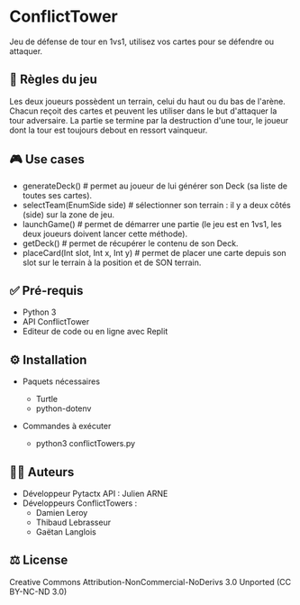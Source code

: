 # ConflictTower
Jeu de défense de tour en 1vs1, utilisez vos cartes pour se défendre ou attaquer.

## 🎲 Règles du jeu 
Les deux joueurs possèdent un terrain, celui du haut ou du bas de l'arène. Chacun reçoit des cartes et peuvent les utiliser dans le but d'attaquer la tour adversaire. La partie se termine par la destruction d'une tour, le joueur dont la tour est toujours debout en ressort vainqueur.

## 🎮 Use cases
- generateDeck() # permet au joueur de lui générer son Deck (sa liste de toutes ses cartes).
- selectTeam(EnumSide side) # sélectionner son terrain : il y a deux côtés (side) sur la zone de jeu.
- launchGame() # permet de démarrer une partie (le jeu est en 1vs1, les deux joueurs doivent lancer cette méthode).
- getDeck() # permet de récupérer le contenu de son Deck.
- placeCard(Int slot, Int x, Int y) # permet de placer une carte depuis son slot <slot> sur le terrain à la position <x> et <y> de SON terrain.

## ✅ Pré-requis
- Python 3
- API ConflictTower
- Editeur de code ou en ligne avec Replit

## ⚙️ Installation 
- Paquets nécessaires
  - Turtle
  - python-dotenv

- Commandes à exécuter
  - python3 conflictTowers.py

## 🧑‍💻 Auteurs
- Développeur Pytactx API : Julien ARNE
- Développeurs ConflictTowers :
  - Damien Leroy
  - Thibaud Lebrasseur
  - Gaëtan Langlois

## ⚖️ License
Creative Commons Attribution-NonCommercial-NoDerivs 3.0 Unported (CC BY-NC-ND 3.0)